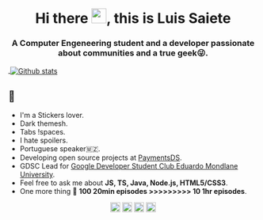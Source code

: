 <h1 align="center">Hi there <img src="https://raw.githubusercontent.com/kaueMarques/kaueMarques/master/hi.gif" width="30px">, this is Luis Saiete</h1>

<h3 align="center">A Computer Engeneering student and a developer passionate about communities and a true geek😜.</h3>

<a href="https://github.com/anuraghazra/github-readme-stats"> <img align="center" src="https://github-readme-stats.vercel.app/api?username=ltsaiete&count_private=true&show_icons=true&theme=omni" alt=""/> </a> <a href="https://github.com/anuraghazra/github-readme-stats"> <img align="center" src="https://github-readme-stats.vercel.app/api/top-langs/?username=ltsaiete&layout=compact&theme=omni&langs_count=9&count_private=true&exclude_repo=pay-data" alt="Github stats"/> </a>

## :eyes:
- I'm a Stickers lover.
- Dark themesh.
- Tabs !spaces.
- I hate spoilers.
- Portuguese speaker🇲🇿.
- Developing open source projects at [PaymentsDS](https://github.com/paymentsds).
- GDSC Lead for [Google Developer Student Club Eduardo Mondlane University](https://gdsc.community.dev/eduardo-mondlane-university/).
- Feel free to ask me about **JS, TS, Java, Node.js, HTML5/CSS3**.
- One more thing :eyes: **100 20min episodes >>>>>>>>> 10 1hr episodes**.

<p align="center">
  <a href="https://twitter.com/ltsaiete" target="_blank"><img align="center" src="https://cdn.jsdelivr.net/npm/simple-icons@5.14.0/icons/twitter.svg" alt="ltsaiete" width="20" height="20" /></a>
  <a href="https://www.linkedin.com/in/ltsaiete/" target="_blank"><img align="center" src="https://cdn.jsdelivr.net/npm/simple-icons@5.14.0/icons/linkedin.svg" alt="ltsaiete" width="20" height="20" /></a>
  <a href="https://instagram.com/ltsaiete/" target="_blank"><img align="center" src="https://cdn.jsdelivr.net/npm/simple-icons@5.14.0/icons/instagram.svg" alt="ltsaiete" width="20" height="20" /></a>
  <a href="https://fb.com/ltsaiete/" target="_blank"><img align="center" src="https://cdn.jsdelivr.net/npm/simple-icons@5.14.0/icons/facebook.svg" alt="ltsaiete" width="20" height="20" /></a>
</p>
